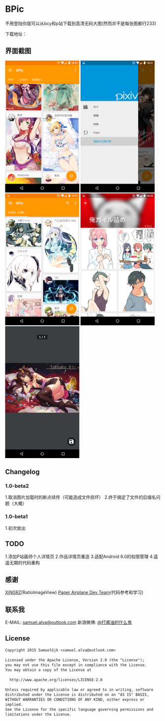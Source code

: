 # BPic
不用登陆你就可以从bcy和p站下载到高清无码大图(然而并不是每张图都行233)

下载地址：

## 界面截图
<img src="/screenshots/screenshot0.png" width="240" height="427" /> <img src="/screenshots/screenshot1.png" width="240" height="427" /> <img src="/screenshots/screenshot2.png" width="240" height="427" />
<img src="/screenshots/screenshot3.png" width="240" height="427" /> <img src="/screenshots/screenshot4.png" width="240" height="427" />

## Changelog
### 1.0-beta2
1.取消图片加载时的断点续传（可能造成文件损坏）
2.终于搞定了文件的后缀名问题（大概）
### 1.0-beta1
1.初次放出

## TODO
1.添加P站画师个人详情页
2.作品详情页重造
3.适配Android 6.0的权限管理
4.遥遥无期的代码重构

## 感谢
[XiNGRZ](https://github.com/xingrz)(RatioImageView)
[Paper Airplane Dev Team](https://github.com/PaperAirplane-Dev-Team)(代码参考和学习)

## 联系我
E-MAIL: samuel.alva@outlook.com
新浪微博: [@打酱油的什么鬼](http://weibo.com/234394146)

## License
    Copyright 2015 SamuelGjk <samuel.alva@outlook.com>

    Licensed under the Apache License, Version 2.0 (the "License");
    you may not use this file except in compliance with the License.
    You may obtain a copy of the License at

      http://www.apache.org/licenses/LICENSE-2.0

    Unless required by applicable law or agreed to in writing, software
    distributed under the License is distributed on an "AS IS" BASIS,
    WITHOUT WARRANTIES OR CONDITIONS OF ANY KIND, either express or implied.
    See the License for the specific language governing permissions and
    limitations under the License.
